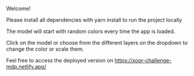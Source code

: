 Welcome!

Please install all dependencies with yarn install to run the project locally

The model will start with random colors every time the app is loaded.

Click on the model or choose from the different layers on the dropdown to change the color or scale them.

Feel free to access the deployed version on https://xoor-challenge-mdp.netlify.app/

